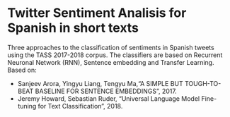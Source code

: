# Twitter  Sentiment  Analisis  for  Spanish  in  short  texts
Three approaches to the classification of sentiments in Spanish tweets  using the TASS 2017-2018 corpus. The classifiers are based on Recurrent Neuronal Network (RNN), Sentence embedding and Transfer Learning. Based on:
- Sanjeev Arora, Yingyu Liang, Tengyu Ma,“A SIMPLE BUT TOUGH-TO-BEAT BASELINE FOR SENTENCE EMBEDDINGS”, 2017.
- Jeremy Howard, Sebastian Ruder, “Universal Language Model Fine-tuning for Text Classification”, 2018.
